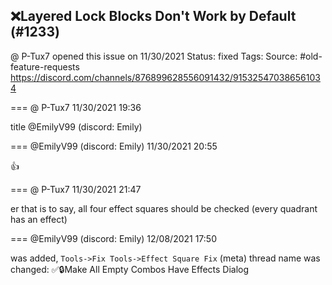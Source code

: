 ## ❌Layered Lock Blocks Don't Work by Default (#1233)
@ P-Tux7 opened this issue on 11/30/2021
Status: fixed
Tags: 
Source: #old-feature-requests https://discord.com/channels/876899628556091432/915325470386561034


=== @ P-Tux7 11/30/2021 19:36

title @EmilyV99 (discord: Emily)

=== @EmilyV99 (discord: Emily) 11/30/2021 20:55

👍

=== @ P-Tux7 11/30/2021 21:47

er that is to say, all four effect squares should be checked (every quadrant has an effect)

=== @EmilyV99 (discord: Emily) 12/08/2021 17:50

was added, `Tools->Fix Tools->Effect Square Fix`
(meta) thread name was changed: ✅🔒Make All Empty Combos Have Effects Dialog
